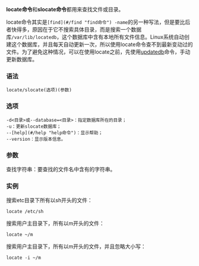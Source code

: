 **locate命令**和**slocate命令**都用来查找文件或目录。

locate命令其实是`[find](#/find "find命令") -name`的另一种写法，但是要比后者快得多，原因在于它不搜索具体目录，而是搜索一个数据库`/var/lib/locatedb`，这个数据库中含有本地所有文件信息。Linux系统自动创建这个数据库，并且每天自动更新一次，所以使用locate命令查不到最新变动过的文件。为了避免这种情况，可以在使用locate之前，先使用[updatedb](#/updatedb "updatedb命令")命令，手动更新数据库。

### 语法  

```
locate/slocate(选项)(参数)
```

### 选项  

```
-d<目录>或--database=<目录>：指定数据库所在的目录；
-u：更新slocate数据库；
--[help](#/help "help命令")：显示帮助；
--version：显示版本信息。
```

### 参数  

查找字符串：要查找的文件名中含有的字符串。

### 实例  

搜索etc目录下所有以sh开头的文件：

```
locate /etc/sh
```

搜索用户主目录下，所有以m开头的文件：

```
locate ~/m
```

搜索用户主目录下，所有以m开头的文件，并且忽略大小写：

```
locate -i ~/m
```